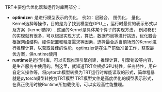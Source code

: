 TRT主要包含优化器和运行时库两部分：
* **optimizer**: 是进行模型表示的优化， 例如：层融合， 图优化， 量化， Kernel选择等操作，目的是为了找到模型在GPU上，运行时最优的表示形式以及方案（kernel选择）, 这里的Kernel是具体某个算子的实现方法， 例如卷积的实现就有很多，可以根据实现方式，算法，数据布局等进行挑选，优化器会根据网络结构，硬件配置和精度需求等因素，选择最合适当前场景的Kernel进行推理计算，以获取最佳的性能，optimzier是在生产前做准备工作，获取最优方案，供runtime使用
* **runtime**是运行时库，可以实现推理引擎创建，推理计算，引擎销毁等内容，是生产服务中使用的。到这里，就知道TRT会根据GPU特性，任务特性，用户自定义操作等，将pytorch模型转换为TRT运行时库能读取的形式，简单粗暴就是pytorch模型转换为TRT模型
TRT模型文件是高度优化的模型表示形式，在真正使用时被Runtime所加载使用，可以实现高性能推理。